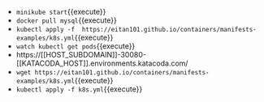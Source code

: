 
* `minikube start`{{execute}}
* `docker pull mysql`{{execute}}
* `kubectl apply -f  https://eitan101.github.io/containers/manifests-examples/k8s.yml`{{execute}}
* `watch kubectl get pods`{{execute}}
* https://[[HOST_SUBDOMAIN]]-30080-[[KATACODA_HOST]].environments.katacoda.com/
* `wget https://eitan101.github.io/containers/manifests-examples/k8s.yml`{{execute}}
* `kubectl apply -f k8s.yml`{{execute}}
